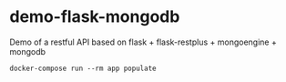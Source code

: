 # demo-flask-mongodb

Demo of a restful API based on flask + flask-restplus + mongoengine + mongodb


```
docker-compose run --rm app populate
```
